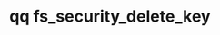 ---
category: fs
command: fs_security_delete_key
keywords: qq, qq_cli, fs_security_delete_key
optional_options:
- alternate:
  - --key
  help: The identifier or name of the key to delete from the key store.
  name: -k
  required: true
permalink: /qq-cli-command-guide/fs/fs_security_delete_key.html
positional_options: []
sidebar: qq_cli_command_reference_sidebar
summary: This section explains how to use the <code>qq fs_security_delete_key</code>
  command.
synopsis: Delete a key from the file system key store.
title: qq fs_security_delete_key
usage: qq fs_security_delete_key [-h] -k KEY
zendesk_source: qq CLI Command Guide

---